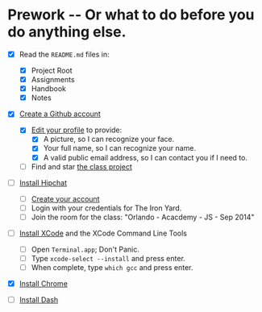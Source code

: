 # Prework -- Or what to do before you do anything else.

* [x] Read the `README.md` files in:
    * [x] Project Root
    * [x] Assignments
    * [x] Handbook
    * [x] Notes
* [x] [Create a Github account](https://github.com/signup)
    * [x] [Edit your profile](https://github.com/settings/profile) to provide:
        * [x] A picture, so I can recognize your face.
        * [x] Your full name, so I can recognize your name.
        * [x] A valid public email address, so I can contact you if I need to.
    * [ ] Find and star [the class project](https://github.com/TheIronYard--Orlando/FEE--2014--FALL)
* [ ] [Install Hipchat](https://www.hipchat.com/download)
    * [ ] [Create your account](https://www.hipchat.com/invite/31349/a142a6025f7a427bd4813063bea8b0d1)
    * [ ] Login with your credentials for The Iron Yard.
    * [ ] Join the room for the class: "Orlando - Acacdemy - JS - Sep 2014"
* [ ] [Install XCode](https://itunes.apple.com/us/app/xcode/id497799835) and the XCode Command Line Tools
    * [ ] Open `Terminal.app`; Don't Panic.
    * [ ] Type `xcode-select --install` and press enter.
    * [ ] When complete, type `which gcc` and press enter.
* [x] [Install Chrome](http://chrome.google.com)
* [ ] [Install Dash](http://kapeli.com/dash)

